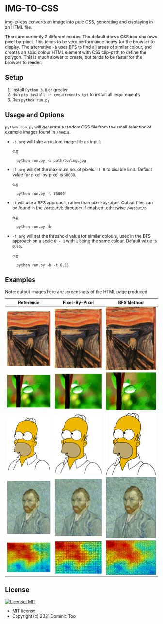 # IMG-TO-CSS

img-to-css converts an image into pure CSS, generating and displaying in an HTML file.

There are currently 2 different modes. The default draws CSS box-shadows pixel-by-pixel; This tends to be very performance heavy for the browser to display. The alternative `-b` uses BFS to find all areas of similar colour, and creates an solid colour HTML element with CSS clip-path to define the polygon. This is much slower to create, but tends to be faster for the browser to render.

## Setup

1. Install `Python 3.8` or greater
2. Run `pip install -r requirements.txt` to install all requirements
3. Run `python run.py`

## Usage and Options

`python run.py` will generate a random CSS file from the small selection of example images found in `/media`.

* `-i arg` will take a custom image file as input.

    e.g 
    
        python run.py -i path/to/img.jpg

* `-l arg` will set the maximum no. of pixels. `-l 0` to disable limit. Default value for pixel-by-pixel is `50000`.

    e.g.
        
        python run.py -l 75000

* `-b` will use a BFS approach, rather than pixel-by-pixel. Output files can be found in the `/output/b` directory if enabled, otherwise `/output/p`.

    e.g. 

        python run.py -b

* `-t arg` will set the threshold value for similar colours, used in the BFS approach on a scale `0 - 1` with `1` being the same colour. Default value is `0.95`.

    e.g.

        python run.py -b -t 0.85

## Examples

Note: output images here are screenshots of the HTML page produced

|            Reference                    |        Pixel-By-Pixel             |            BFS Method                 |
| --------------------------------------- | --------------------------------- | ------------------------------------- |
|![Scream Reference](/media/scream.jpg)   |![ScreamP](/examples/screamp.jpg)  |![ScreamBFS](/examples/screambfs.jpg)  |
|![Example Reference](/media/example.jpg) |![ExampleP](/examples/examplep.jpg)|![ExampleBFS](/examples/examplebfs.jpg)|
|![Homer Reference](/media/homer.bmp)     |![HomerP](/examples/homerp.jpg)    |![HomerBFS](/examples/homerbfs.jpg)    |
|![Van Gogh Reference](/media/vangogh.jpg)|![VanGoghP](/examples/vangoghp.jpg)|![VanGoghBFS](/examples/vangoghbfs.jpg)|
|![Maze Reference](/media/maze.bmp)       |![MazeP](/examples/mazep.jpg)      |![MazeBFS](/examples/mazebfs.jpg)      |



## License

[![License: MIT](https://img.shields.io/badge/License-MIT-yellow.svg)](https://opensource.org/licenses/MIT)

- MIT license
- Copyright (c) 2021 Dominic Too